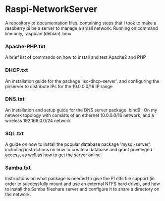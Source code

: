 # Raspi-NetworkServer
A repository of documentation files, containing steps that I took to make a raspberry pi be a server to manage a small network. Running on command line only, raspbian (debian) linux

### Apache-PHP.txt
A brief list of commands on how to install and test Apache2 and PHP

### DHCP.txt
An installation guide for the package 'isc-dhcp-server', and configuring the pi/server to distribute IPs for the 10.0.0.0/16 IP range

### DNS.txt
An installation and setup guide for the DNS server package 'bind9'. On my network topology with consists of an ethernet 10.0.0.0/16 network, and a wireless 192.168.0.0/24 network

### SQL.txt
A guide on how to install the popular database package 'mysql-server', including instructions on how to create a database and grant priveleged access, as well as how to get the server online

### Samba.txt
Instructions on what package is needed to give the PI ntfs file support (in order to successfully mount and use an external NTFS hard drive), and how to install the Samba fileshare server and configure it to share a directory on the network.  
